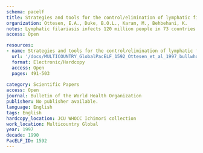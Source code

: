 ```yaml
---
schema: pacelf
title: Strategies and tools for the control/elimination of lymphatic filariasis
organization: Ottesen, E.A., Duke, B.O.L., Karam, M., Behbehani, K.
notes: Lymphatic filariasis infects 120 million people in 73 countries worldwide and continues to be a worsening problem, especially in Africa and the Indian subcontinent. Elephantiasis, lymphoedema, and genital pathology afflict 44 million men, women and children; another 76 million have parasites in their blood and hidden internal damage to their lymphatic and renal systems. In the past, tools and strategies for the control of the condition were inadequate, but over the last 10 years dramatic research advances have led to new understanding about the severity and impact of the disease, new diagnostic and monitoring tools, and, most importantly, new treatment tools and control strategies. The new strategy aims both at transmission control through community-wide (mass) treatment programmes and at disease control through individual patient management. Annual single-dose coadministration of two drugs (ivermectin + diethylcarbamazine (DEC) or albendazole) reduces blood microfilariae by 99% for a full year; even a single dose of one drug (ivermectin or DEC) administered annually can result in 90% reductions; field studies confirm that such reduction of microfilarial loads and prevalence can interrupt transmission. New approaches to disease control, based on preventing bacterial superinfection, can now halt or even reverse the lymphoedema and elephantiasis sequelae of filarial infection. Recognizing these remarkable technical advances, the successes of recent control programmes, and the biological factors favouring elimination of this infection, the Fiftieth World Health Assembly recently called on WHO and its Member States to establish as a priority the global elimination of lymphatic filariasis as a public health problem.
access: Open

resources:
- name: Strategies and tools for the control/elimination of lymphatic filariasis
  url: '/docs/MULTICOUNTRY_GlobalPacELF_1592_Ottesen_et_al_1997_bullwho00397-0005.pdf'
  format: Electronic/Hardcopy
  access: Open
  pages: 491-503
 
category: Scientific Papers
access: Open
journal: Bulletin of the World Health Organization
publisher: No publisher available. 
language: English 
tags: English 
hardcopy_location: JCU WHOCC Ichimori collection
work_location: Multicountry Global
year: 1997
decade: 1990
PacELF_ID: 1592
---
```

